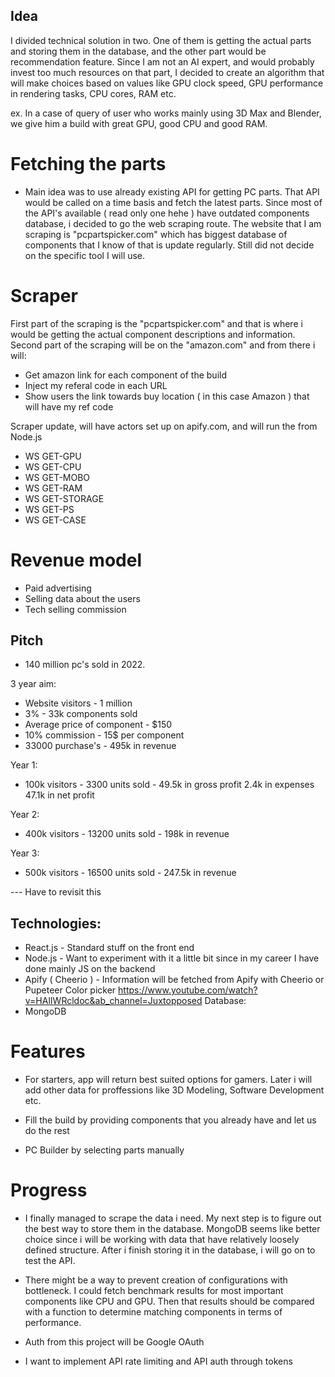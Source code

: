 ## Idea
I divided technical solution in two. One of them is getting the actual parts and storing them in the database,
and the other part would be recommendation feature. Since I am not an AI expert, and would probably invest too much 
resources on that part, I decided to create an algorithm that will make choices based on values like GPU clock speed,
GPU performance in rendering tasks, CPU cores, RAM etc.

ex. In a case of query of user who works mainly using 3D Max and Blender, we give him a build with great GPU, good CPU
and good RAM. 

# Fetching the parts
- Main idea was to use already existing API for getting PC parts. That API would be called on a time basis
and fetch the latest parts. Since most of the API's available ( read only one hehe ) have outdated components database,
i decided to go the web scraping route. The website that I am scraping is "pcpartspicker.com" which has biggest database
of components that I know of that is update regularly. Still did not decide on the specific tool I will use.

# Scraper
First part of the scraping is the "pcpartspicker.com" and that is where i would be getting the actual component 
descriptions and information. Second part of the scraping will be on the "amazon.com" and from there i will:
- Get amazon link for each component of the build
- Inject my referal code in each URL 
- Show users the link towards buy location ( in this case Amazon ) that will have my ref code

Scraper update, will have actors set up on apify.com, and will run the from Node.js 

- WS GET-GPU
- WS GET-CPU
- WS GET-MOBO
- WS GET-RAM
- WS GET-STORAGE
- WS GET-PS
- WS GET-CASE

# Revenue model

- Paid advertising
- Selling data about the users
- Tech selling commission

## Pitch

- 140 million pc's sold in 2022.

3 year aim:
- Website visitors - 1 million
- 3% - 33k components sold
- Average price of component - $150
- 10% commission - 15$ per component
- 33000 purchase's - 495k in revenue


Year 1:
- 100k visitors - 3300 units sold - 
  49.5k in gross profit
  2.4k in expenses
  47.1k in net profit

Year 2:
- 400k visitors - 13200 units sold - 198k in revenue

Year 3:
- 500k visitors - 16500 units sold - 247.5k in revenue



--- Have to revisit this

## Technologies:

- React.js - Standard stuff on the front end
- Node.js - Want to experiment with it a little bit since in my career I have done mainly JS on the backend
- Apify ( Cheerio ) - Information will be fetched from Apify with Cheerio or Pupeteer
Color picker
https://www.youtube.com/watch?v=HAlIWRcldoc&ab_channel=Juxtopposed
Database:
- MongoDB


# Features

- For starters, app will return best suited options for gamers. Later i will add other data
for proffessions like 3D Modeling, Software Development etc.

- Fill the build by providing components that you already have and let us do the rest
- PC Builder by selecting parts manually


# Progress

- I finally managed to scrape the data i need. My next step is to figure out the best way to store them in the database. MongoDB seems like better choice
since i will be working with data that have relatively loosely defined structure. After i finish storing it in the database, i will go on to test the API.
- There might be a way to prevent creation of configurations with bottleneck. I could fetch benchmark results for most important components like 
CPU and GPU. Then that results should be compared with a function to determine matching components in terms of performance. 

- Auth from this project will be Google OAuth
- I want to implement API rate limiting and API auth through tokens